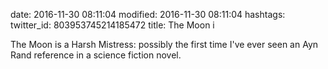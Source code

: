 date: 2016-11-30 08:11:04
modified: 2016-11-30 08:11:04
hashtags: 
twitter_id: 803953745214185472
title: The Moon i

The Moon is a Harsh Mistress: possibly the first time I've ever seen an Ayn Rand reference in a science fiction novel.